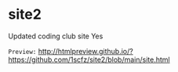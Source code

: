 # site2
Updated coding club site
Yes

`Preview:` http://htmlpreview.github.io/?https://github.com/1scfz/site2/blob/main/site.html
